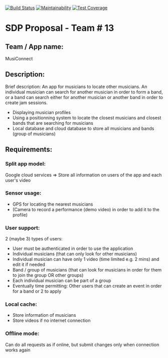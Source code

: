 [![Build Status](https://api.cirrus-ci.com/github/ayman-mezghani/MusiConnect.svg)](https://cirrus-ci.com/github/ayman-mezghani/MusiConnect)
[![Maintainability](https://api.codeclimate.com/v1/badges/7d48f8b222b5301a9c7d/maintainability)](https://codeclimate.com/github/ayman-mezghani/MusiConnect/maintainability)
[![Test Coverage](https://api.codeclimate.com/v1/badges/7d48f8b222b5301a9c7d/test_coverage)](https://codeclimate.com/github/ayman-mezghani/MusiConnect/test_coverage)

# SDP Proposal - Team \# 13

## Team / App name:
MusiConnect

## Description:
Brief description: An app for musicians to locate other musicians. An individual musician can search for another musician in order to form a band, or a band can search either for another musician or another band in order to create jam sessions.
- Displaying musician profiles
- Using a positionning system to locate the closest musicians and closest bands that are searching for musicians
- Local database and cloud database to store all musicians and bands (group of musicians)

## Requirements:
### Split app model:
Google cloud services => Store all information on users of the app and each user's video

### Sensor usage:
- GPS for locating the nearest musicians
- (Camera to record a performance (demo video) in order to add it to the profile)

### User support:
2 (maybe 3) types of users:
- User must be authenticated in order to use the application
- Individual musicians (that can only look for other musicians)
- Individual musician can have only 1 video (time limited e.g. 2 mins) and edit it if needed
- Band / group of musicians (that can look for musicians in order for them to join the group OR other groups)
- Each individual musician can be part of a group
- Eventually time permitting: Other users that can create an event in order for a band or 2 to apply

### Local cache:
- Store information of musicians
- Store videos if no internet connection

### Offline mode:
Can do all requests as if online, but submit changes only when connection works again

